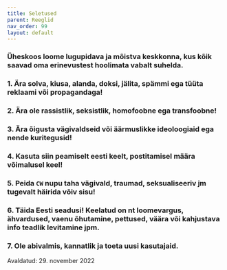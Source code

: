 ```yaml
---
title: Seletused
parent: Reeglid
nav_order: 99
layout: default
---
```


### Üheskoos loome lugupidava ja mõistva keskkonna, kus kõik saavad oma erinevustest hoolimata vabalt suhelda.

### 1. Ära solva, kiusa, alanda, doksi, jälita, spämmi ega tüüta reklaami või propagandaga!

### 2. Ära ole rassistlik, seksistlik, homofoobne ega transfoobne!

### 3. Ära õigusta vägivaldseid või äärmuslikke ideoloogiaid ega nende kuritegusid!

### 4. Kasuta siin peamiselt eesti keelt, postitamisel määra võimalusel keel!

### 5. Peida `CW` nupu taha vägivald, traumad, seksualiseeriv jm tugevalt häirida võiv sisu!

### 6. Täida Eesti seadusi! Keelatud on nt loomevargus, ähvardused, vaenu õhutamine, pettused, väära või kahjustava info teadlik levitamine jpm.

### 7. Ole abivalmis, kannatlik ja toeta uusi kasutajaid.

Avaldatud: 29. november 2022
